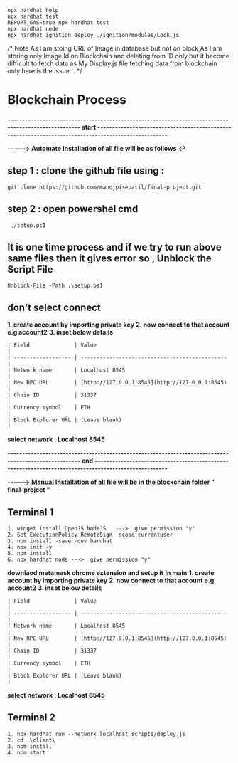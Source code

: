 ```shell
npx hardhat help
npx hardhat test
REPORT_GAS=true npx hardhat test
npx hardhat node
npx hardhat ignition deploy ./ignition/modules/Lock.js
```


/* Note
As I am stoing URL of Image in database but not on block,As I am storing only Image Id on Blockchain and deleting from ID only,but it become difficult to fetch data as My Display.js file fetching data from blockchain only here is the issue...
*/

</hr></hr>

# Blockchain Process


**----------------------------------------------------------------------------------------------------- start -----------------------------------------------------------------------------------------------------**

**-----> Automate   Installation of all file will be as follows** 
                                                                **↩**
## step 1 : clone the github file using :
```
git clone https://github.com/manojpisepatil/final-project.git
```
## step 2 : open powershel cmd
```
 ./setup.ps1
```
## It is one time process and if we try to run above same files then it gives error so , Unblock the Script File
```
Unblock-File -Path .\setup.ps1
```

## don't select connect 
**1. create account by importing private key**
**2. now connect to that account e.g account2**
**3. inset below details**
```
| Field              | Value                                          |
| ------------------ | ---------------------------------------------- |
| Network name       | Localhost 8545                                 |
| New RPC URL        | [http://127.0.0.1:8545](http://127.0.0.1:8545) |
| Chain ID           | 31337                                          |
| Currency symbol    | ETH                                            |
| Block Explorer URL | (Leave blank)                                  |
```
**select network : Localhost 8545**

**----------------------------------------------------------------------------------------------------- end -----------------------------------------------------------------------------------------------------**

**-----> Manual  Installation of all file will be in the blockchain folder " final-project "**


## Terminal 1
```
1. winget install OpenJS.NodeJS   --->  give permission "y"
2. Set-ExecutionPolicy RemoteSign -scope currentuser
3. npm install -save -dev hardhat
4. npx init -y 
5. npm install
6. npx hardhat node --->  give permission "y"
``` 
**downlaod metamask chrome extension and setup it**
**In main**
**1. create account by importing private key**
**2. now connect to that account e.g account2**
**3. inset below details**
```
| Field              | Value                                          |
| ------------------ | ---------------------------------------------- |
| Network name       | Localhost 8545                                 |
| New RPC URL        | [http://127.0.0.1:8545](http://127.0.0.1:8545) |
| Chain ID           | 31337                                          |
| Currency symbol    | ETH                                            |
| Block Explorer URL | (Leave blank)                                  |
```
**select network : Localhost 8545**
## Terminal 2
```
1. npx hardhat run --network localhost scripts/deploy.js
2. cd .\client\
3. npm install
4. npm start
```

